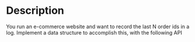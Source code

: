 # Description

You run an e-commerce website and want to record the last N order ids in a log. Implement a data structure to accomplish this, with the following API
